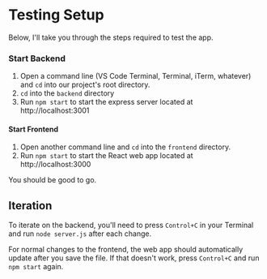 # Testing Setup

Below, I'll take you through the steps required to test the app.

### Start Backend

1. Open a command line (VS Code Terminal, Terminal, iTerm, whatever) and `cd` into our project's root directory.
2. `cd` into the `backend` directory
3. Run `npm start` to start the express server located at http://localhost:3001

#### Start Frontend

1. Open another command line and `cd` into the `frontend` directory.
2. Run `npm start` to start the React web app located at http://localhost:3000

You should be good to go.

## Iteration

To iterate on the backend, you'll need to press `Control+C` in your Terminal and run `node server.js` after each change.

For normal changes to the frontend, the web app should automatically update after you save the file. If that doesn't work, press `Control+C` and run `npm start` again.
